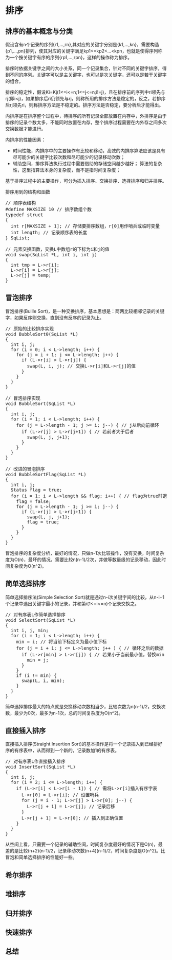 排序
=========

排序的基本概念与分类
-----------------------

假设含有n个记录的序列{r1,...,rn},其对应的关键字分别是{k1,...,kn}，需要构造{p1,...,pn}排列，使其对应的关键字满足kp1<=kp2<...<kpn，也就是使得序列称为一个按关键字有序的序列{rp1,...,rpn}，这样的操作称为排序。

排序时依据关键字之间的大小关系，同一个记录集合，针对不同的关键字排序，得到不同的序列。关键字可以是主关键字，也可以是次关键字，还可以是若干关键字的组合。

排序的稳定性，假设Ki=Kj(1<=i<=n;1<=j<=n;i!=j)，且在排序前的序列中ri领先与rj(即i<j)，如果排序后ri仍领先与rj，则称所用的排序方法是稳定的，反之，若排序后rj领先ri，则称排序方法是不稳定的。排序方法是否稳定，要分析后才能得出。

内排序是在排序整个过程中，待排序的所有记录全部放置在内存中，外排序是由于排序的记录个数太多，不能同时放置在内存，整个排序过程需要在内外存之间多次交换数据才能进行。

内排序的性能因素：
* 时间性能，内排序中的主要操作有比较和移动，高效的内排序算法应该是具有尽可能少的关键字比较次数和尽可能少的记录移动次数；
* 辅助空间，排序算法执行过程中需要借助的存储空间越少越好；
算法的复杂性，这里指算法本身的复杂度，而不是指时间复杂度；

基于排序过程中的主要操作，可分为插入排序、交换排序、选择排序和归并排序。

排序用到的结构和函数
<pre>
// 顺序表结构
#define MAXSIZE 10 // 排序数组个数
typedef struct
{
  int r[MAXSIZE + 1]; // 存储要排序数组，r[0]用作哨兵或临时变量
  int length; // 记录顺序表的长度
} SqList;

// 元素交换函数，交换L中数组r的下标为i和j的值
void swap(SqList *L, int i, int j)
{
  int tmp = L->r[i];
  L->r[i] = L->r[j];
  L->r[j] = temp;
}
</pre>

冒泡排序
----------

冒泡排序(Bullle Sort)，是一种交换排序，基本思想是：两两比较相邻记录的关键字，如果反序则交换，直到没有反序的记录为止。

<pre>
// 原始的比较排序实现
void BubbleSort0(SqList *L)
{
  int i, j;
  for (i = 0; i < L->length; i++) {
    for (j = i + 1; j <= L->length; j++) {
      if (L->r[i] > L->r[j]) {
        swap(L, i, j); // 交换L->r[i]和L->r[j]的值
      }
    }
  }
}

// 冒泡排序实现
void BubbleSort(SqList *L)
{
  int i, j;
  for (i = 1; i < L->length; i++) {
    for (j = L->length - 1; j >= i; j--) { // j从后向前循环
      if (L->r[j] > L->r[j+1]) { // 若前者大于后者
        swap(L, j, j+1); 
      }
    }
  }
}

// 改进的冒泡排序
void BubbleSortFlag(SqList *L)
{
  int i, j;
  Status flag = true; 
  for (i = 1; i < L->length && flag; i++) { // flag为true时退出循环
    flag = false;
    for (j = L->length - 1; j >= i; j--) {
      if (L->r[j] > L->r[j+1]) {
        swap(L, j, j+1);
        flag = true;
      }
    }
  }
}
</pre>

冒泡排序的复杂度分析，最好的情况，只做n-1次比较操作，没有交换，时间复杂度为O(n)，最坏的情况，需要比较n(n-1)/2次，并做等数量级的记录移动，因此时间复杂度为O(n^2)。

简单选择排序
-------------

简单选择排序法(Simple Selection Sort)就是通过n-i次关键字间的比较，从n-i+1个记录中选出关键字最小的记录，并和第i(1<=i<=n)个记录交换之。

<pre>
// 对有序表L作简单选择排序
void SelectSort(SqList *L)
{
  int i, j, min;
  for (i = 1; i < L->length; i++) {
    min = i; // 将当前下标定义为最小值下标
    for (j = i + 1; j <= L->length; j++ ) { // 循环之后的数据
      if (L->r[min] > L->r[j]) { // 若果小于当前最小值，替换min
        min = j;
      }
    }
    if (i != min) {
      swap(L, i, min);
    }
  }
}
</pre>

简单选择排序最大的特点就是交换移动次数相当少，比较次数为n(n-1)/2，交换次数，最少为0次，最多为n-1次，总的时间复杂度为O(n^2)。

直接插入排序
--------------

直接插入排序(Straight Insertion Sort)的基本操作是将一个记录插入到已经排好序的有序表中，从而得到一个新的，记录数加1的有序表。

<pre>
// 对有序表L作直接插入排序
void InsertSort(SqList *L)
{
  int i, j;
  for (i = 2; i <= L->length; i++) {
    if (L->r[i] < L->r[i - 1]) { // 需将L->r[i]插入有序字表
      L->r[0] = L->r[i]; // 设置哨兵
      for (j = i - 1; L->r[j] > L->r[0]; j--) {
        L->r[j + 1] = L->r[j]; // 记录后移
      }
      L->r[j + 1] = L->r[0]; // 插入到正确位置
    }
  }
}
</pre>

从空间上看，只需要一个记录的辅助空间，时间复杂度最好的情况下是O(n)，最差的是比较(n+2)(n-1)/2，记录移动次数(n+4)(n-1)/2，时间复杂度是O(n^2)。比冒泡和简单选择排序的性能好一些。

希尔排序
-----------

堆排序
-------

归并排序
-----------

快速排序
---------

总结
-------
